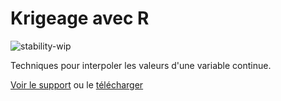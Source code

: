 # Krigeage avec R

![stability-wip](https://img.shields.io/badge/lifecycle-stable-brightgreen.svg)

Techniques pour interpoler les valeurs d'une variable continue.

[Voir le support](https://EricMarcon.github.io/Krigeage/Krigeage.html) ou le [télécharger](https://EricMarcon.github.io/Krigeage/Krigeage.pdf)
